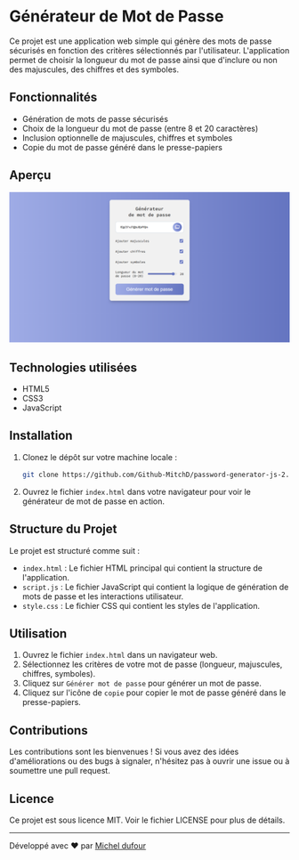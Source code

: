 # Générateur de Mot de Passe

Ce projet est une application web simple qui génère des mots de passe sécurisés en fonction des critères sélectionnés par l'utilisateur. L'application permet de choisir la longueur du mot de passe ainsi que d'inclure ou non des majuscules, des chiffres et des symboles.

## Fonctionnalités

- Génération de mots de passe sécurisés
- Choix de la longueur du mot de passe (entre 8 et 20 caractères)
- Inclusion optionnelle de majuscules, chiffres et symboles
- Copie du mot de passe généré dans le presse-papiers

## Aperçu

![Aperçu du générateur de mot de passe](screenshot.png)

## Technologies utilisées
- HTML5
- CSS3
- JavaScript

## Installation

1. Clonez le dépôt sur votre machine locale :
    ```sh
    git clone https://github.com/Github-MitchD/password-generator-js-2.git
    ```

2. Ouvrez le fichier `index.html` dans votre navigateur pour voir le générateur de mot de passe en action.

## Structure du Projet

Le projet est structuré comme suit :

- `index.html` : Le fichier HTML principal qui contient la structure de l'application.
- `script.js` : Le fichier JavaScript qui contient la logique de génération de mots de passe et les interactions utilisateur.
- `style.css` : Le fichier CSS qui contient les styles de l'application.

## Utilisation

1. Ouvrez le fichier `index.html` dans un navigateur web.
2. Sélectionnez les critères de votre mot de passe (longueur, majuscules, chiffres, symboles).
3. Cliquez sur `Générer mot de passe` pour générer un mot de passe.
4. Cliquez sur l'icône de `copie` pour copier le mot de passe généré dans le presse-papiers.

## Contributions

Les contributions sont les bienvenues ! Si vous avez des idées d'améliorations ou des bugs à signaler, n'hésitez pas à ouvrir une issue ou à soumettre une pull request.

## Licence

Ce projet est sous licence MIT. Voir le fichier LICENSE pour plus de détails.

---

Développé avec ❤️ par [Michel dufour](https://micheldufour.fr/)